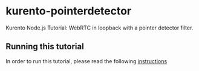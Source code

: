 kurento-pointerdetector
=======================

Kurento Node.js Tutorial: WebRTC in loopback with a pointer detector filter.

Running this tutorial
---------------------

In order to run this tutorial, please read the following [instructions](https://kurento.openvidu.io/docs/current/tutorials/node/module-pointerdetector.html)

